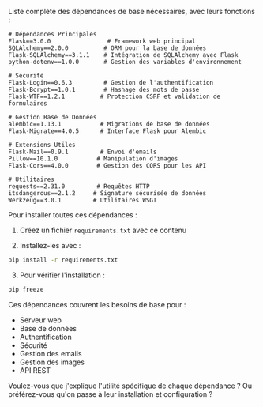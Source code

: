 Liste complète des dépendances de base nécessaires, avec leurs fonctions :

```plaintext
# Dépendances Principales
Flask==3.0.0                # Framework web principal
SQLAlchemy==2.0.0          # ORM pour la base de données
Flask-SQLAlchemy==3.1.1    # Intégration de SQLAlchemy avec Flask
python-dotenv==1.0.0       # Gestion des variables d'environnement

# Sécurité
Flask-Login==0.6.3         # Gestion de l'authentification
Flask-Bcrypt==1.0.1        # Hashage des mots de passe
Flask-WTF==1.2.1          # Protection CSRF et validation de formulaires

# Gestion Base de Données
alembic==1.13.1           # Migrations de base de données
Flask-Migrate==4.0.5      # Interface Flask pour Alembic

# Extensions Utiles
Flask-Mail==0.9.1         # Envoi d'emails
Pillow==10.1.0           # Manipulation d'images
Flask-Cors==4.0.0        # Gestion des CORS pour les API

# Utilitaires
requests==2.31.0         # Requêtes HTTP
itsdangerous==2.1.2     # Signature sécurisée de données
Werkzeug==3.0.1         # Utilitaires WSGI
```

Pour installer toutes ces dépendances :

1. Créez un fichier `requirements.txt` avec ce contenu

2. Installez-les avec :
```bash
pip install -r requirements.txt
```

3. Pour vérifier l'installation :
```bash
pip freeze
```

Ces dépendances couvrent les besoins de base pour :
- Serveur web
- Base de données
- Authentification
- Sécurité
- Gestion des emails
- Gestion des images
- API REST

Voulez-vous que j'explique l'utilité spécifique de chaque dépendance ? Ou préférez-vous qu'on passe à leur installation et configuration ?
